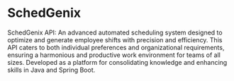 # SchedGenix
SchedGenix API: An advanced automated scheduling system designed to optimize and generate employee shifts with precision and efficiency. This API caters to both individual preferences and organizational requirements, ensuring a harmonious and productive work environment for teams of all sizes. Developed as a platform for consolidating knowledge and enhancing skills in Java and Spring Boot.
